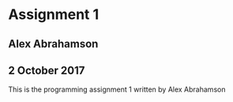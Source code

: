 # Assignment 1
## Alex Abrahamson
## 2 October 2017

This is the programming assignment 1 written by Alex Abrahamson

